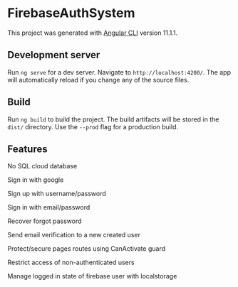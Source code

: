 # FirebaseAuthSystem

This project was generated with [Angular CLI](https://github.com/angular/angular-cli) version 11.1.1.

## Development server

Run `ng serve` for a dev server. Navigate to `http://localhost:4200/`. The app will automatically reload if you change any of the source files.



## Build

Run `ng build` to build the project. The build artifacts will be stored in the `dist/` directory. Use the `--prod` flag for a production build.


## Features

No SQL cloud database


Sign in with google


Sign up with username/password


Sign in with email/password


Recover forgot password


Send email verification to a new created user


Protect/secure pages routes using CanActivate guard


Restrict access of non-authenticated users


Manage logged in state of firebase user with localstorage


